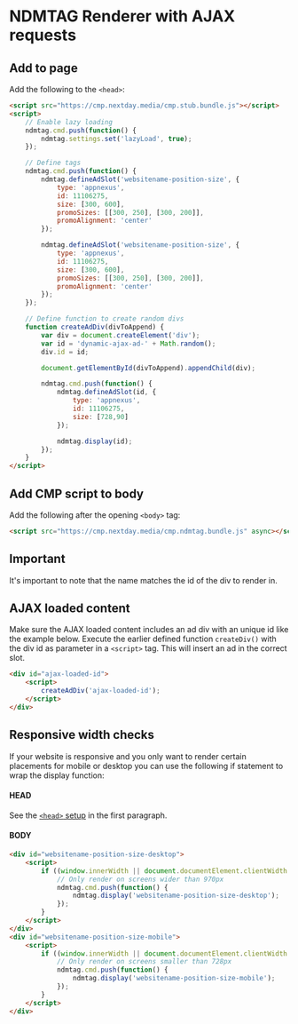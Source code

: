 # NDMTAG Renderer with AJAX requests

## Add to page
Add the following to the `<head>`:
```html
<script src="https://cmp.nextday.media/cmp.stub.bundle.js"></script>
<script>
	// Enable lazy loading
	ndmtag.cmd.push(function() {
		ndmtag.settings.set('lazyLoad', true);
	});

	// Define tags
	ndmtag.cmd.push(function() {
		ndmtag.defineAdSlot('websitename-position-size', {
			type: 'appnexus',
			id: 11106275,
			size: [300, 600],
			promoSizes: [[300, 250], [300, 200]],
			promoAlignment: 'center'
		});

		ndmtag.defineAdSlot('websitename-position-size', {
			type: 'appnexus',
			id: 11106275,
			size: [300, 600],
			promoSizes: [[300, 250], [300, 200]],
			promoAlignment: 'center'
		});
	});

	// Define function to create random divs
	function createAdDiv(divToAppend) {
	    var div = document.createElement('div');
	    var id = 'dynamic-ajax-ad-' + Math.random();
	    div.id = id;

	    document.getElementById(divToAppend).appendChild(div);

	    ndmtag.cmd.push(function() {
	        ndmtag.defineAdSlot(id, {
	            type: 'appnexus',
	            id: 11106275,
	            size: [728,90]
	        });

	        ndmtag.display(id);
	    });
	}
</script>
```

## Add CMP script to body
Add the following after the opening `<body>` tag:
```html
<script src="https://cmp.nextday.media/cmp.ndmtag.bundle.js" async></script>
```

## Important
It's important to note that the name matches the id of the div to render in.

## AJAX loaded content
Make sure the AJAX loaded content includes an ad div with an unique id like the example below. Execute the earlier defined function `createDiv()` with the div id as parameter in a `<script>` tag. This will insert an ad in the correct slot.
```html
<div id="ajax-loaded-id">
	<script>
		createAdDiv('ajax-loaded-id');
	</script>
</div>
```

## Responsive width checks
If your website is responsive and you only want to render certain placements for mobile or desktop you can use the following if statement to wrap the display function:
#### HEAD
See the [`<head>` setup](#add-to-page) in the first paragraph.

#### BODY
```html
<div id="websitename-position-size-desktop">
	<script>
		if ((window.innerWidth || document.documentElement.clientWidth || document.body.clientWidth) >= 970) {
			// Only render on screens wider than 970px
			ndmtag.cmd.push(function() {
				ndmtag.display('websitename-position-size-desktop');
			});
		}
	</script>
</div>
<div id="websitename-position-size-mobile">
	<script>
		if ((window.innerWidth || document.documentElement.clientWidth || document.body.clientWidth) < 728) {
			// Only render on screens smaller than 728px
			ndmtag.cmd.push(function() {
				ndmtag.display('websitename-position-size-mobile');
			});
		}
	</script>
</div>
```
